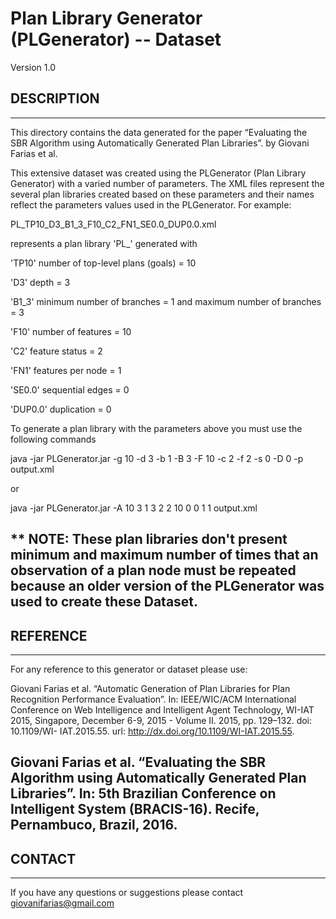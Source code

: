 # Plan Library Generator (PLGenerator) -- Dataset
Version 1.0

## DESCRIPTION
--------------------------------------------------------------------------------------------------
 This directory contains the data generated for the paper
 “Evaluating the SBR Algorithm using Automatically Generated Plan Libraries”.
 by Giovani Farias et al.

 This extensive dataset was created using the PLGenerator (Plan Library Generator) with a varied
 number of parameters. The XML files represent the several plan libraries created based on these
 parameters and their names reflect the parameters values used in the PLGenerator. For example: 

 PL_TP10_D3_B1_3_F10_C2_FN1_SE0.0_DUP0.0.xml 

 represents a plan library 'PL_' generated with
 
 'TP10'   number of top-level plans (goals) = 10

 'D3'     depth = 3

 'B1_3'   minimum number of branches = 1 and maximum number of branches = 3

 'F10'    number of features = 10

 'C2'     feature status = 2

 'FN1'    features per node = 1

 'SE0.0'  sequential edges = 0

 'DUP0.0' duplication = 0

 To generate a plan library with the parameters above you must use the following commands

 java -jar PLGenerator.jar -g 10 -d 3 -b 1 -B 3 -F 10 -c 2 -f 2 -s 0 -D 0 -p output.xml
 
 or
 
 java -jar PLGenerator.jar -A 10 3 1 3 2 2 10 0 0 1 1 output.xml	


** NOTE: These plan libraries don't present minimum and maximum number of times that an 
observation of a plan node must be repeated because an older version of the PLGenerator was used 
to create these Dataset.
--------------------------------------------------------------------------------------------------

## REFERENCE
--------------------------------------------------------------------------------------------------
 For any reference to this generator or dataset please use:

 Giovani Farias et al.
 “Automatic Generation of Plan Libraries for Plan Recognition Performance Evaluation”.
 In: IEEE/WIC/ACM International Conference on Web Intelligence and Intelligent Agent Technology,
 WI-IAT 2015, Singapore, December 6-9, 2015 - Volume II. 2015, pp. 129–132.
 doi: 10.1109/WI- IAT.2015.55. url: http://dx.doi.org/10.1109/WI-IAT.2015.55.

 Giovani Farias et al.
 “Evaluating the SBR Algorithm using Automatically Generated Plan Libraries”.
 In: 5th Brazilian Conference on Intelligent System (BRACIS-16). Recife, Pernambuco, Brazil, 2016.
--------------------------------------------------------------------------------------------------

## CONTACT
--------------------------------------------------------------------------------------------------
 If you have any questions or suggestions please contact giovanifarias@gmail.com



